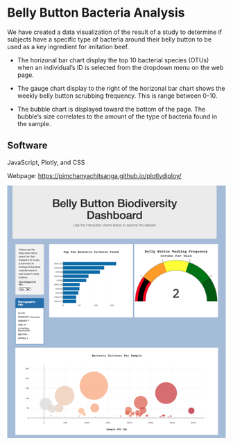 # Belly Button Bacteria Analysis

We have created a data visualization of the result of a study to determine if subjects have a specific type of bacteria around their belly button to be used as a key ingredient for imitation beef.

* The horizonal bar chart display the top 10 bacterial species (OTUs) when an individual’s ID is selected from the dropdown menu on the web page. 

* The gauge chart display to the right of the horizonal bar chart shows the weekly belly button scrubbing frequency. This is range between 0-10.

* The bubble chart is displayed toward the bottom of the page. The bubble’s size correlates to the amount of the type of bacteria found in the sample.

## Software 
JavaScript, Plotly, and CSS

Webpage: https://pimchanyachitsanga.github.io/plotlydiploy/

<img src="webpage.png">
